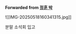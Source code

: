 **Forwarded from [정훈 박](https://t.me/no_username_876740999)**

![[IMG-20250518160341315.jpg]]

분말 소석회 입고
